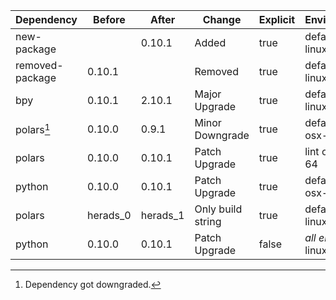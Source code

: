 |Dependency|Before|After|Change|Explicit|Environments|
|-|-|-|-|-|-|
|new-package||0.10.1|Added|true|default on linux-64|
|removed-package|0.10.1||Removed|true|default on linux-64|
|bpy|0.10.1|2.10.1|Major Upgrade|true|default on linux-64|
|polars[^2]|0.10.0|0.9.1|Minor Downgrade|true|default on osx-arm64|
|polars|0.10.0|0.10.1|Patch Upgrade|true|lint on linux-64|
|python|0.10.0|0.10.1|Patch Upgrade|true|default on osx-arm64|
|polars|herads_0|herads_1|Only build string|true|default on linux-64|
|python|0.10.0|0.10.1|Patch Upgrade|false|*all envs* on linux-64|

[^1]: **Bold** means explicit dependency.
[^2]: Dependency got downgraded.
